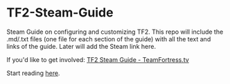 # TF2-Steam-Guide
Steam Guide on configuring and customizing TF2.
This repo will include the .md/.txt files (one file for each section of the guide) with all the text and links of the guide.
Later will add the Steam link here.

If you'd like to get involved: [TF2 Steam Guide - TeamFortress.tv](http://www.teamfortress.tv/26085/tf2-steam-guide)

Start reading [here](./Intro.md).
